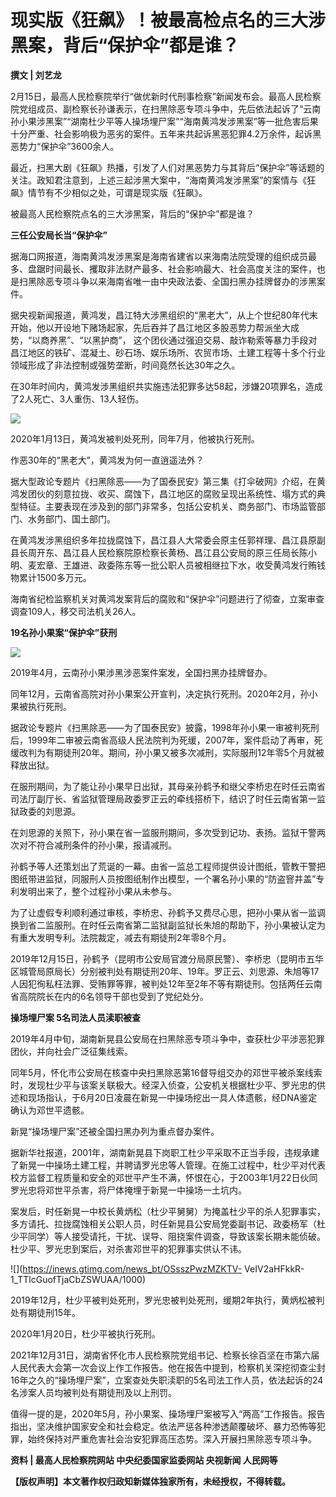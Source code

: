 # 现实版《狂飙》！被最高检点名的三大涉黑案，背后“保护伞”都是谁？

**撰文 | 刘艺龙**

2月15日，最高人民检察院举行“做优新时代刑事检察”新闻发布会。最高人民检察院党组成员、副检察长孙谦表示，在扫黑除恶专项斗争中，先后依法起诉了“云南孙小果涉黑案”“湖南杜少平等人操场埋尸案”“海南黄鸿发涉黑案”等一批危害后果十分严重、社会影响极为恶劣的案件。五年来共起诉黑恶犯罪4.2万余件，起诉黑恶势力“保护伞”3600余人。

最近，扫黑大剧《狂飙》热播，引发了人们对黑恶势力与其背后“保护伞”等话题的关注。政知君注意到，上述三起涉黑大案中，“海南黄鸿发涉黑案”的案情与《狂飙》情节有不少相似之处，可谓是现实版《狂飙》。

被最高人民检察院点名的三大涉黑案，背后的“保护伞”都是谁？

**三任公安局长当“保护伞”**

据海口网报道，海南黄鸿发涉黑案是海南省建省以来海南法院受理的组织成员最多、盘踞时间最长、攫取非法财产最多、社会影响最大、社会高度关注的案件，也是扫黑除恶专项斗争以来海南省唯一由中央政法委、全国扫黑办挂牌督办的涉黑案件。

据央视新闻报道，黄鸿发，昌江特大涉黑组织的“黑老大”，从上个世纪80年代末开始，他以开设地下赌场起家，先后吞并了昌江地区多股恶势力帮派坐大成势，“以商养黑”、“以黑护商”，
这个团伙通过强迫交易、敲诈勒索等暴力手段对昌江地区的铁矿、混凝土、砂石场、娱乐场所、农贸市场、土建工程等十多个行业领域形成了非法控制或强势垄断，时间竟然长达30年之久。

在30年时间内，黄鸿发涉黑组织共实施违法犯罪多达58起，涉嫌20项罪名，造成了2人死亡、3人重伤、13人轻伤。

![](https://inews.gtimg.com/news_bt/OJ4Wzc30V2CPxmFoEDaljD8XRhN14QmLKXwh7G3NC0534AA/1000)

2020年1月13日，黄鸿发被判处死刑，同年7月，他被执行死刑。

作恶30年的“黑老大”，黄鸿发为何一直逍遥法外？

据大型政论专题片《扫黑除恶——为了国泰民安》第三集《打伞破网》介绍，在黄鸿发团伙的刻意拉拢、收买、腐蚀下，昌江地区的腐败呈现出系统性、塌方式的典型特征。主要表现在涉及到的部门非常多，包括公安机关、商务部门、市场监管部门、水务部门、国土部门。

在黄鸿发涉黑组织多年拉拢腐蚀下，昌江县人大常委会原主任郭祥理、昌江县原副县长周开东、昌江县人民检察院原检察长黄杨、昌江县公安局的原三任局长陈小明、麦宏章、王雄进、政委陈东等一批公职人员被相继拉下水，收受黄鸿发行贿钱物累计1500多万元。

海南省纪检监察机关对黄鸿发案背后的腐败和“保护伞”问题进行了彻查，立案审查调查109人，移交司法机关26人。

**19名孙小果案“保护伞”获刑**

![](https://inews.gtimg.com/news_bt/OJV94AOzQczctGX1KJrzFbyBxxnJn4uZrGYtrVwVcVZqgAA/1000)

2019年4月，云南孙小果涉黑涉恶案件案发，全国扫黑办挂牌督办。

同年12月，云南省高院对孙小果案公开宣判，决定执行死刑。2020年2月，孙小果被执行死刑。

据政论专题片《扫黑除恶——为了国泰民安》披露，1998年孙小果一审被判死刑后，1999年二审被云南省高级人民法院判为死缓，2007年，案件启动了再审，死缓改判为有期徒刑20年。期间，孙小果又被多次减刑，实际服刑12年零5个月就被释放出狱。

在服刑期间，为了能让孙小果早日出狱，其母亲孙鹤予和继父李桥忠在时任云南省司法厅副厅长、省监狱管理局政委罗正云的牵线搭桥下，结识了时任云南省第一监狱政委的刘思源。

在刘思源的关照下，孙小果在省一监服刑期间，多次受到记功、表扬。监狱干警两次对不符合减刑条件的孙小果，报请减刑。

孙鹤予等人还策划出了荒诞的一幕。由省一监总工程师提供设计图纸，管教干警把图纸带进监狱，同服刑人员按图纸制作出模型，一个署名孙小果的“防盗窨井盖”专利发明出来了，整个过程孙小果从未参与。

为了让虚假专利顺利通过审核，李桥忠、孙鹤予又费尽心思，把孙小果从省一监调换到省二监服刑。在时任云南省第二监狱副监狱长朱旭的帮助下，孙小果被认定为有重大发明专利。法院裁定，减去有期徒刑2年零8个月。

2019年12月15日，孙鹤予（昆明市公安局官渡分局原民警）、李桥忠（昆明市五华区城管局原局长）分别被判处有期徒刑20年、19年。罗正云、刘思源、朱旭等17人因犯徇私枉法罪、受贿罪等罪，被判处12年至2年不等有期徒刑。包括两任云南省高院院长在内的6名领导干部也受到了党纪处分。

**操场埋尸案 5名司法人员渎职被查**

2019年4月中旬，湖南新晃县公安局在扫黑除恶专项斗争中，查获杜少平涉恶犯罪团伙，并向社会广泛征集线索。

同年5月，怀化市公安局在核查中央扫黑除恶第16督导组交办的邓世平被杀案线索时，发现杜少平与该案关联极大。经深入侦查，公安机关根据杜少平、罗光忠的供述和现场指认，于6月20日凌晨在新晃一中操场挖出一具人体遗骸，经DNA鉴定确认为邓世平遗骸。

新晃“操场埋尸案”还被全国扫黑办列为重点督办案件。

据新华社报道，2001年，湖南新晃县下岗职工杜少平采取不正当手段，违规承建了新晃一中操场土建工程，并聘请罗光忠等人管理。在施工过程中，杜少平对代表校方监督工程质量和安全的邓世平产生不满，怀恨在心，于2003年1月22日伙同罗光忠将邓世平杀害，将尸体掩埋于新晃一中操场一土坑内。

案发后，时任新晃一中校长黄炳松（杜少平舅舅）为掩盖杜少平的杀人犯罪事实，多方请托、拉拢腐蚀相关公职人员，时任新晃县公安局党委副书记、政委杨军（杜少平同学）等人接受请托，干扰、误导、阻挠案件调查，导致该案长期未能侦破。杜少平、罗光忠到案后，对杀害邓世平的犯罪事实供认不讳。

![](https://inews.gtimg.com/news_bt/OSsszPwzMZKTV-
VeIV2aHFkkR-1_TTlcGuofTjaCbZSWUAA/1000)

2019年12月，杜少平被判处死刑，罗光忠被判处死刑，缓期2年执行，黄炳松被判处有期徒刑15年。

2020年1月20日，杜少平被执行死刑。

2021年12月31日，湖南省怀化市人民检察院党组书记、检察长徐百坚在市第六届人民代表大会第一次会议上作工作报告。他在报告中提到，检察机关深挖彻查尘封16年之久的“操场埋尸案”，立案查处失职渎职的5名司法工作人员，依法起诉的24名涉案人员均被判处有期徒刑及以上刑罚。

值得一提的是，2020年5月，孙小果案、操场埋尸案被写入“两高”工作报告。报告指出，坚决维护国家安全和社会稳定。依法严惩各种渗透颠覆破坏、暴力恐怖等犯罪，始终保持对严重危害社会治安犯罪高压态势。深入开展扫黑除恶专项斗争。

**资料 | 最高人民检察院网站 中央纪委国家监委网站 央视新闻 人民网等**

**【版权声明】本文著作权归政知新媒体独家所有，未经授权，不得转载。**

